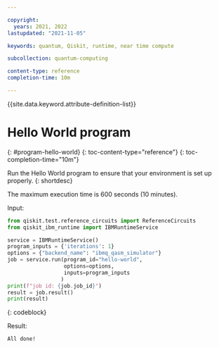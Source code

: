 ```yaml
---

copyright:
  years: 2021, 2022
lastupdated: "2021-11-05"

keywords: quantum, Qiskit, runtime, near time compute

subcollection: quantum-computing

content-type: reference
completion-time: 10m

---
```


{{site.data.keyword.attribute-definition-list}}


# Hello World program
{: #program-hello-world}
{: toc-content-type="reference"}
{: toc-completion-time="10m"}

Run the Hello World program to ensure that your environment is set up properly.
{: shortdesc}

The maximum execution time is 600 seconds (10 minutes).

Input:

```Python
from qiskit.test.reference_circuits import ReferenceCircuits
from qiskit_ibm_runtime import IBMRuntimeService

service = IBMRuntimeService()
program_inputs = {'iterations': 1}
options = {"backend_name": "ibmq_qasm_simulator"}
job = service.run(program_id="hello-world",
                  options=options,
                  inputs=program_inputs
                 )
print(f"job id: {job.job_id}")
result = job.result()
print(result)
```
{: codeblock}

Result:

```text
All done!
```
